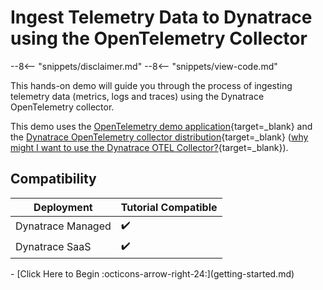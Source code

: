 # Ingest Telemetry Data to Dynatrace using the OpenTelemetry Collector

--8<-- "snippets/disclaimer.md"
--8<-- "snippets/view-code.md"

This hands-on demo will guide you through the process of ingesting telemetry data (metrics, logs and traces) using the Dynatrace OpenTelemetry collector.

This demo uses the [OpenTelemetry demo application](https://opentelemetry.io/docs/demo){target=_blank} and the [Dynatrace OpenTelemetry collector distribution](https://docs.dynatrace.com/docs/extend-dynatrace/opentelemetry/collector){target=_blank} ([why might I want to use the Dynatrace OTEL Collector?](http://127.0.0.1:8000/resources/#why-would-i-use-the-dynatrace-otel-collector){target=_blank}).

## Compatibility

| Deployment         | Tutorial Compatible |
|--------------------|---------------------|
| Dynatrace Managed  | ✔️                 |
| Dynatrace SaaS     | ✔️                 |

<div class="grid cards" markdown>
- [Click Here to Begin :octicons-arrow-right-24:](getting-started.md)
</div>